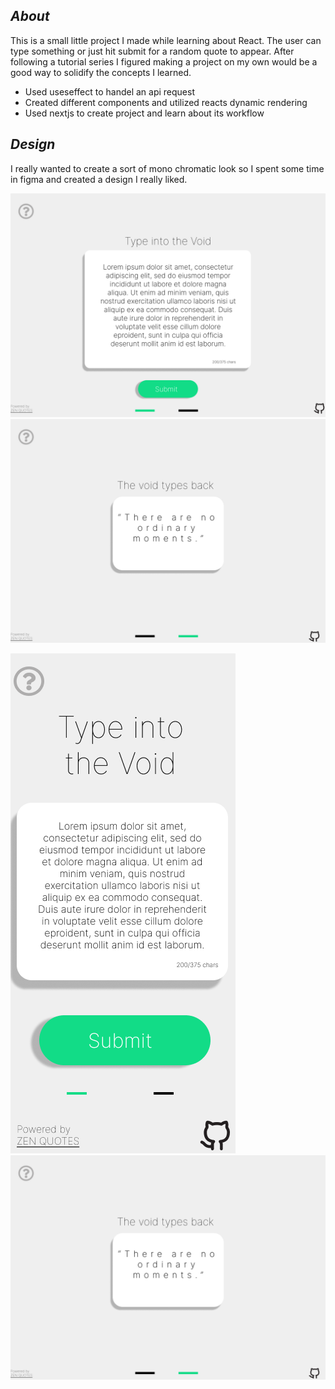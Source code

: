 ## ***About***
This is a small little project I made while learning about React. The user can type something or just hit submit for a random quote to appear. After following a tutorial series I figured making a project on my own would be a good way to solidify the concepts I learned.

 - Used useseffect to handel an api request
 - Created different components and utilized reacts dynamic rendering
 - Used nextjs to create project and learn about its workflow


##

## ***Design***

I really wanted to create a sort of mono chromatic look so I spent some time in figma and created a design I really liked.

![desktop design 1](https://github.com/Jman1868/Void/blob/main/images/Desktop%20-%201.png)
![desktop design 2](https://github.com/Jman1868/Void/blob/main/images/Desktop%20-%203.png)

![mobile design 1](https://github.com/Jman1868/Void/blob/main/images/Android%20Large%20-%201.png)
![mobile design 2](https://github.com/Jman1868/Void/blob/main/images/Desktop%20-%203.png)

